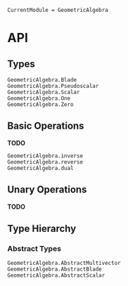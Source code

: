 ```@meta
CurrentModule = GeometricAlgebra
```

# API

## Types

```@docs
GeometricAlgebra.Blade
GeometricAlgebra.Pseudoscalar
GeometricAlgebra.Scalar
GeometricAlgebra.One
GeometricAlgebra.Zero
```

## Basic Operations

__TODO__
```@docs
GeometricAlgebra.inverse
GeometricAlgebra.reverse
GeometricAlgebra.dual
```

## Unary Operations

__TODO__

## Type Hierarchy

### Abstract Types

```@docs
GeometricAlgebra.AbstractMultivector
GeometricAlgebra.AbstractBlade
GeometricAlgebra.AbstractScalar
```
